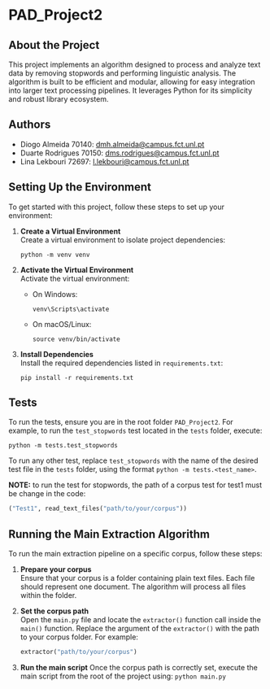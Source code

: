 # PAD_Project2

## About the Project

This project implements an algorithm designed to process and analyze text data by removing stopwords and performing linguistic analysis. The algorithm is built to be efficient and modular, allowing for easy integration into larger text processing pipelines. It leverages Python for its simplicity and robust library ecosystem.

## Authors
- Diogo Almeida 70140: dmh.almeida@campus.fct.unl.pt 
- Duarte Rodrigues 70150: dms.rodrigues@campus.fct.unl.pt
- Lina Lekbouri 72697: l.lekbouri@campus.fct.unl.pt

## Setting Up the Environment

To get started with this project, follow these steps to set up your environment:

1. **Create a Virtual Environment**  
   Create a virtual environment to isolate project dependencies:
   ```
   python -m venv venv
   ```

2. **Activate the Virtual Environment**  
   Activate the virtual environment:
   - On Windows:
     ```
     venv\Scripts\activate
     ```
   - On macOS/Linux:
     ```
     source venv/bin/activate
     ```

3. **Install Dependencies**  
   Install the required dependencies listed in `requirements.txt`:
   ```
   pip install -r requirements.txt
   ```

## Tests
To run the tests, ensure you are in the root folder `PAD_Project2`. For example, to run the `test_stopwords` test located in the `tests` folder, execute:
```
python -m tests.test_stopwords
```
To run any other test, replace `test_stopwords` with the name of the desired test file in the `tests` folder, using the format `python -m tests.<test_name>`.

**NOTE:** to run the test for stopwords, the path of a corpus test for test1 must be change in the code: 
```python
("Test1", read_text_files("path/to/your/corpus"))
```

## Running the Main Extraction Algorithm

To run the main extraction pipeline on a specific corpus, follow these steps:

1. **Prepare your corpus**  
   Ensure that your corpus is a folder containing plain text files. Each file should represent one document. The algorithm will process all files within the folder.

2. **Set the corpus path**  
   Open the `main.py` file and locate the `extractor()` function call inside the `main()` function. Replace the argument of the `extractor()` with the path to your corpus folder. For example:
   ```python
   extractor("path/to/your/corpus")
   ``` 

3. **Run the main script**
   Once the corpus path is correctly set, execute the main script from the root of the project using:
   ```python main.py```